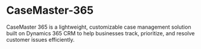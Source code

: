 # CaseMaster-365
CaseMaster 365 is a lightweight, customizable case management solution built on Dynamics 365 CRM to help businesses track, prioritize, and resolve customer issues efficiently.
